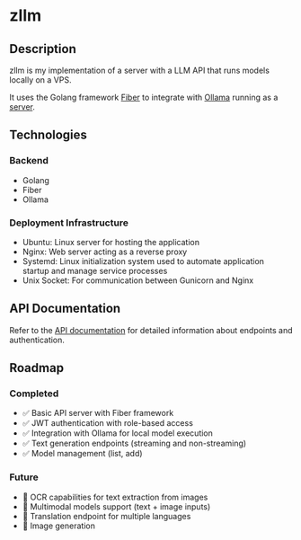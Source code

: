 # zllm

## Description

zllm is my implementation of a server with a LLM API that runs models locally on a VPS.

It uses the Golang framework [Fiber](https://github.com/gofiber/fiber) to integrate with [Ollama](https://github.com/ollama/ollama) running as a [server](https://github.com/ollama/ollama?tab=readme-ov-file#building).

## Technologies

### Backend

- Golang
- Fiber
- Ollama

### Deployment Infrastructure

- Ubuntu: Linux server for hosting the application
- Nginx: Web server acting as a reverse proxy
- Systemd: Linux initialization system used to automate application startup and manage service processes
- Unix Socket: For communication between Gunicorn and Nginx

## API Documentation

Refer to the [API documentation](docs/endpoints.md) for detailed information about endpoints and authentication.

## Roadmap

### Completed
- ✅ Basic API server with Fiber framework
- ✅ JWT authentication with role-based access
- ✅ Integration with Ollama for local model execution
- ✅ Text generation endpoints (streaming and non-streaming)
- ✅ Model management (list, add)

### Future
- 🚧 OCR capabilities for text extraction from images
- 🚧 Multimodal models support (text + image inputs)
- 🚧 Translation endpoint for multiple languages
- 🚧 Image generation